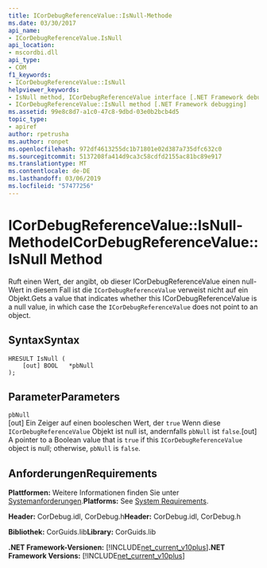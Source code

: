 ```yaml
---
title: ICorDebugReferenceValue::IsNull-Methode
ms.date: 03/30/2017
api_name:
- ICorDebugReferenceValue.IsNull
api_location:
- mscordbi.dll
api_type:
- COM
f1_keywords:
- ICorDebugReferenceValue::IsNull
helpviewer_keywords:
- IsNull method, ICorDebugReferenceValue interface [.NET Framework debugging]
- ICorDebugReferenceValue::IsNull method [.NET Framework debugging]
ms.assetid: 99e8c8d7-a1c0-47c8-9dbd-03e0b2bcb4d5
topic_type:
- apiref
author: rpetrusha
ms.author: ronpet
ms.openlocfilehash: 972df4613255dc1b71801e02d387a735dfc632c0
ms.sourcegitcommit: 5137208fa414d9ca3c58cdfd2155ac81bc89e917
ms.translationtype: MT
ms.contentlocale: de-DE
ms.lasthandoff: 03/06/2019
ms.locfileid: "57477256"
---
```

# <a name="icordebugreferencevalueisnull-method"></a><span data-ttu-id="29af8-102">ICorDebugReferenceValue::IsNull-Methode</span><span class="sxs-lookup"><span data-stu-id="29af8-102">ICorDebugReferenceValue::IsNull Method</span></span>
<span data-ttu-id="29af8-103">Ruft einen Wert, der angibt, ob dieser ICorDebugReferenceValue einen null-Wert in diesem Fall ist die `ICorDebugReferenceValue` verweist nicht auf ein Objekt.</span><span class="sxs-lookup"><span data-stu-id="29af8-103">Gets a value that indicates whether this ICorDebugReferenceValue is a null value, in which case the `ICorDebugReferenceValue` does not point to an object.</span></span>  
  
## <a name="syntax"></a><span data-ttu-id="29af8-104">Syntax</span><span class="sxs-lookup"><span data-stu-id="29af8-104">Syntax</span></span>  
  
```  
HRESULT IsNull (  
    [out] BOOL   *pbNull  
);  
```  
  
## <a name="parameters"></a><span data-ttu-id="29af8-105">Parameter</span><span class="sxs-lookup"><span data-stu-id="29af8-105">Parameters</span></span>  
 `pbNull`  
 <span data-ttu-id="29af8-106">[out] Ein Zeiger auf einen booleschen Wert, der `true` Wenn diese `ICorDebugReferenceValue` Objekt ist null ist, andernfalls `pbNull` ist `false`.</span><span class="sxs-lookup"><span data-stu-id="29af8-106">[out] A pointer to a Boolean value that is `true` if this `ICorDebugReferenceValue` object is null; otherwise, `pbNull` is `false`.</span></span>  
  
## <a name="requirements"></a><span data-ttu-id="29af8-107">Anforderungen</span><span class="sxs-lookup"><span data-stu-id="29af8-107">Requirements</span></span>  
 <span data-ttu-id="29af8-108">**Plattformen:** Weitere Informationen finden Sie unter [Systemanforderungen](../../../../docs/framework/get-started/system-requirements.md).</span><span class="sxs-lookup"><span data-stu-id="29af8-108">**Platforms:** See [System Requirements](../../../../docs/framework/get-started/system-requirements.md).</span></span>  
  
 <span data-ttu-id="29af8-109">**Header:** CorDebug.idl, CorDebug.h</span><span class="sxs-lookup"><span data-stu-id="29af8-109">**Header:** CorDebug.idl, CorDebug.h</span></span>  
  
 <span data-ttu-id="29af8-110">**Bibliothek:** CorGuids.lib</span><span class="sxs-lookup"><span data-stu-id="29af8-110">**Library:** CorGuids.lib</span></span>  
  
 <span data-ttu-id="29af8-111">**.NET Framework-Versionen:** [!INCLUDE[net_current_v10plus](../../../../includes/net-current-v10plus-md.md)]</span><span class="sxs-lookup"><span data-stu-id="29af8-111">**.NET Framework Versions:** [!INCLUDE[net_current_v10plus](../../../../includes/net-current-v10plus-md.md)]</span></span>
